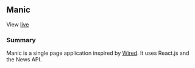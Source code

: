 ## Manic
View [live](http://www.emilylhansen.club/manic/#/)
### Summary
Manic is a single page application inspired by [Wired](https://www.wired.com/). It uses React.js and the News API.
